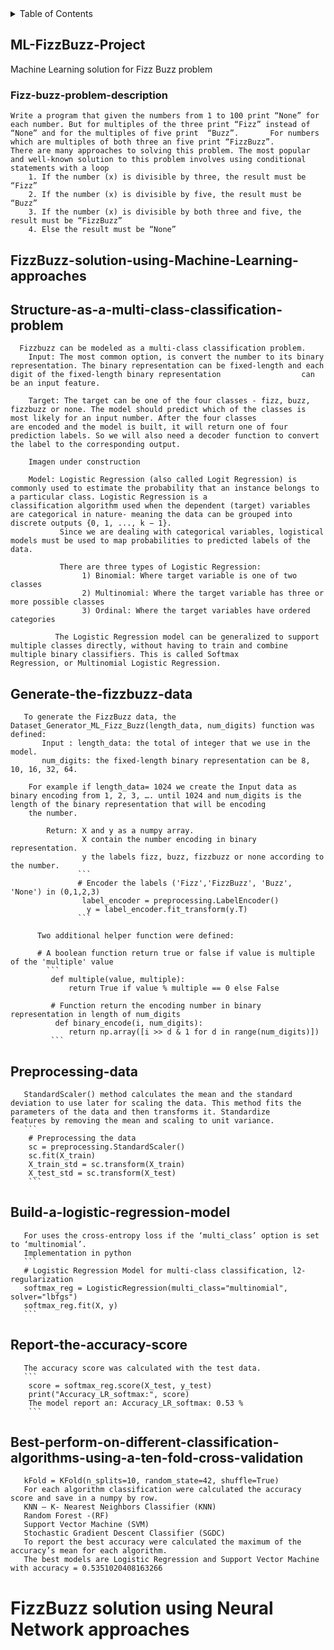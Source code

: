<!-- TABLE OF CONTENTS -->
<details>
  <summary>Table of Contents</summary>
  <ol>
    <li>
      <a href="#ML-FizzBuzz-Project">ML-FizzBuzz-Project</a>
      <ul>
        <li><a href="#fizz-buzz-problem-description">Fizz Buzz Problem Description</a></li>
      </ul>
    </li>
    <li>
      <a href="#FizzBuzz-solution-using-Machine-Learning-approaches">FizzBuzz solution using Machine Learning approaches</a>
      <ul>
        <li><a href="#Structure-as-a-multi-class-classification-problem">Structure the problem as a multi-class classification</a></li>
        <li><a href="#Generate-the-fizzbuzz-data">Generate the fizzbuzz data</a></li>      
        <li><a href="#Preprocessing-data">Preprocessing data</a></li>    
        <li><a href="#Build-a-logistic-regression-model">Build a logistic regression model</a></li>    
        <li><a href="#Report-the-accuracy-score">Report the accuracy score with test data (1-100)</a></li>    
        <li><a href="#Best-perform-on-different-classification-algorithms-using-a-ten-fold-cross-validation">Select the best perform on different classification algorithms using a ten fold-cross validation</a></li>    
      </ul>
    </li>
    <li><a href="#usage">Usage</a></li>
    <li><a href="#roadmap">Roadmap</a></li>
    <li><a href="#contributing">Contributing</a></li>
    <li><a href="#license">License</a></li>
    <li><a href="#contact">Contact</a></li>
    <li><a href="#acknowledgments">Acknowledgments</a></li>
  </ol>
</details>


<!-- ML-FizzBuzz-Project -->
## ML-FizzBuzz-Project
Machine Learning solution for Fizz Buzz problem

<!-- Fizz Buzz Problem Description -->
### Fizz-buzz-problem-description 
    Write a program that given the numbers from 1 to 100 print “None” for each number. But for multiples of the three print “Fizz” instead of “None” and for the multiples of five print  “Buzz”.       For numbers  which are multiples of both three an five print “FizzBuzz”.
    There are many approaches to solving this problem. The most popular and well-known solution to this problem involves using conditional statements with a loop 
        1. If the number (x) is divisible by three, the result must be “Fizz”
        2. If the number (x) is divisible by five, the result must be “Buzz”
        3. If the number (x) is divisible by both three and five, the result must be “FizzBuzz” 
        4. Else the result must be “None”

<!-- ML-FizzBuzz-Project -->
## FizzBuzz-solution-using-Machine-Learning-approaches  

## Structure-as-a-multi-class-classification-problem 
      Fizzbuzz can be modeled as a multi-class classification problem.
        Input: The most common option, is convert the number to its binary representation. The binary representation can be fixed-length and each digit of the fixed-length binary representation                  can be an input feature. 

        Target: The target can be one of the four classes - fizz, buzz, fizzbuzz or none. The model should predict which of the classes is most likely for an input number. After the four classes                    are encoded and the model is built, it will return one of four prediction labels. So we will also need a decoder function to convert the label to the corresponding output.

        Imagen under construction

        Model: Logistic Regression (also called Logit Regression) is commonly used to estimate the probability that an instance belongs to a particular class. Logistic Regression is a                              classification algorithm used when the dependent (target) variables are categorical in nature- meaning the data can be grouped into discrete outputs {0, 1, ..., k − 1}.
               Since we are dealing with categorical variables, logistical models must be used to map probabilities to predicted labels of the data. 

               There are three types of Logistic Regression:
                    1) Binomial: Where target variable is one of two classes
                    2) Multinomial: Where the target variable has three or more possible classes
                    3) Ordinal: Where the target variables have ordered categories

              The Logistic Regression model can be generalized to support multiple classes directly, without having to train and combine multiple binary classifiers. This is called Softmax                        Regression, or Multinomial Logistic Regression.
              
  ## Generate-the-fizzbuzz-data         
       To generate the FizzBuzz data, the Dataset_Generator_ML_Fizz_Buzz(length_data, num_digits) function was defined: 
           Input : length_data: the total of integer that we use in the model. 
           num_digits: the fixed-length binary representation can be 8, 10, 16, 32, 64. 

        For example if length_data= 1024 we create the Input data as binary encoding from 1, 2, 3, …. until 1024 and num_digits is the length of the binary representation that will be encoding
        the number. 

            Return: X and y as a numpy array. 
                    X contain the number encoding in binary representation. 
                    y the labels fizz, buzz, fizzbuzz or none according to the number.  
                   ```
                   # Encoder the labels ('Fizz','FizzBuzz', 'Buzz', 'None') in (0,1,2,3)
                    label_encoder = preprocessing.LabelEncoder()
                     y = label_encoder.fit_transform(y.T) 
                   ```  

          Two additional helper function were defined:

          # A boolean function return true or false if value is multiple of the 'multiple' value
            ```
             def multiple(value, multiple):
                 return True if value % multiple == 0 else False 
          
             # Function return the encoding number in binary representation in length of num_digits
              def binary_encode(i, num_digits):
                 return np.array([i >> d & 1 for d in range(num_digits)])
             ```  
  ## Preprocessing-data
       StandardScaler() method calculates the mean and the standard deviation to use later for scaling the data. This method fits the parameters of the data and then transforms it. Standardize             features by removing the mean and scaling to unit variance.
       ```
        # Preprocessing the data
        sc = preprocessing.StandardScaler()
        sc.fit(X_train)
        X_train_std = sc.transform(X_train)
        X_test_std = sc.transform(X_test)
        ```
    
  ## Build-a-logistic-regression-model 
       For uses the cross-entropy loss if the ‘multi_class’ option is set to ‘multinomial’. 
       Implementation in python
       ```
       # Logistic Regression Model for multi-class classification, l2-regularization
       softmax_reg = LogisticRegression(multi_class="multinomial", solver="lbfgs")
       softmax_reg.fit(X, y)
       ```
    
  ## Report-the-accuracy-score
       The accuracy score was calculated with the test data.
       ```
        score = softmax_reg.score(X_test, y_test)
        print("Accuracy_LR_softmax:", score)
        The model report an: Accuracy_LR_softmax: 0.53 %
        ```
        
  ## Best-perform-on-different-classification-algorithms-using-a-ten-fold-cross-validation
       
       kFold = KFold(n_splits=10, random_state=42, shuffle=True)
       For each algorithm classification were calculated the accuracy score and save in a numpy by row. 
       KNN – K- Nearest Neighbors Classifier (KNN)
       Random Forest -(RF)
       Support Vector Machine (SVM)
       Stochastic Gradient Descent Classifier (SGDC)
       To report the best accuracy were calculated the maximum of the accuracy’s mean for each algorithm.
       The best models are Logistic Regression and Support Vector Machine with accuracy = 0.5351020408163266 
 
# FizzBuzz solution using Neural Network approaches
